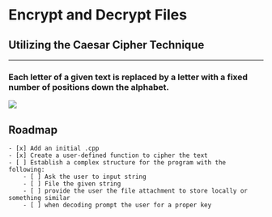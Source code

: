 # Encrypt and Decrypt Files 

## **Utilizing the Caesar Cipher Technique**

---
### Each letter of a given text is replaced by a letter with a fixed number of positions down the alphabet. 
![](https://media.geeksforgeeks.org/wp-content/uploads/ceaserCipher.png)

## Roadmap
    - [x] Add an initial .cpp 
    - [x] Create a user-defined function to cipher the text
    - [ ] Establish a complex structure for the program with the following: 
        - [ ] Ask the user to input string
        - [ ] File the given string 
        - [ ] provide the user the file attachment to store locally or something similar
        - [ ] when decoding prompt the user for a proper key 
